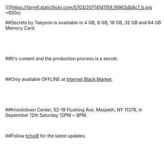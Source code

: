 
![](https://farm6.staticflickr.com/5703/20714141159_16963db8c7_b.jpg =600x)

##Secrets by Taeyoon is availiable in 4 GB, 8 GB, 16 GB, 32 GB and 64 GB Memory Card. 


</br>
</br>
</br>

##It's content and the production process is a secret.
</br>
</br>
</br>
 
##Only available OFFLINE at [Internet Black Market](http://yami-ichi.biz/nyc/).

</br>
</br>
</br> 

##Knockdown Center, 52-19 Flushing Ave, Maspeth, NY 11378, in September 12th Saturday 12PM ~ 8PM. 
</br>
</br>
</br>

##Follow [tchoi8](http://twitter.com/tchoi8) for the latest updates.

</br>
</br>
</br>
